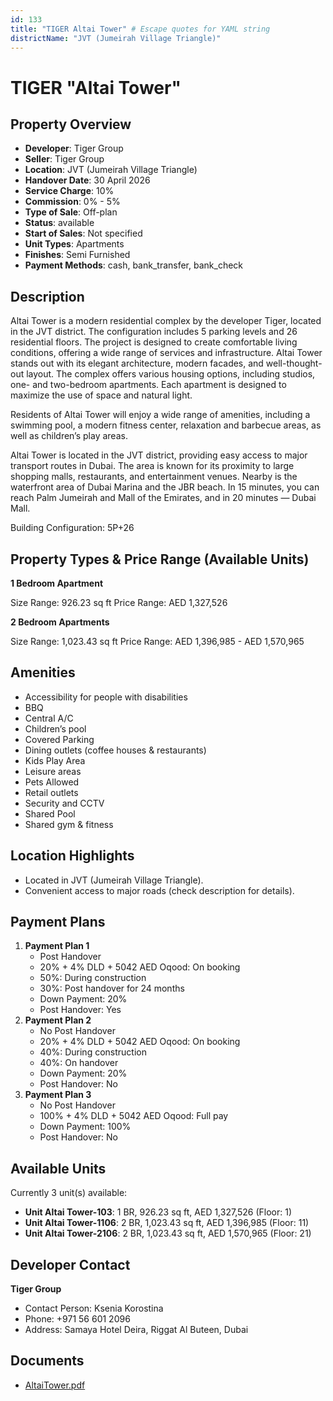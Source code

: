 ```yaml
---
id: 133
title: "TIGER Altai Tower" # Escape quotes for YAML string
districtName: "JVT (Jumeirah Village Triangle)"
---
```


# TIGER "Altai Tower"

## Property Overview
- **Developer**: Tiger Group
- **Seller**: Tiger Group
- **Location**: JVT (Jumeirah Village Triangle)
- **Handover Date**: 30 April 2026
- **Service Charge**: 10%
- **Commission**: 0% - 5%
- **Type of Sale**: Off-plan
- **Status**: available
- **Start of Sales**: Not specified
- **Unit Types**: Apartments
- **Finishes**: Semi Furnished
- **Payment Methods**: cash, bank_transfer, bank_check

## Description
Altai Tower is a modern residential complex by the developer Tiger, located in the JVT district. The configuration includes 5 parking levels and 26 residential floors. The project is designed to create comfortable living conditions, offering a wide range of services and infrastructure. Altai Tower stands out with its elegant architecture, modern facades, and well-thought-out layout. The complex offers various housing options, including studios, one- and two-bedroom apartments. Each apartment is designed to maximize the use of space and natural light.

Residents of Altai Tower will enjoy a wide range of amenities, including a swimming pool, a modern fitness center, relaxation and barbecue areas, as well as children’s play areas.

Altai Tower is located in the JVT district, providing easy access to major transport routes in Dubai. The area is known for its proximity to large shopping malls, restaurants, and entertainment venues. Nearby is the waterfront area of Dubai Marina and the JBR beach. In 15 minutes, you can reach Palm Jumeirah and Mall of the Emirates, and in 20 minutes — Dubai Mall.

Building Configuration: 5P+26

## Property Types & Price Range (Available Units)
**1 Bedroom Apartment**

Size Range: 926.23 sq ft
Price Range: AED 1,327,526

**2 Bedroom Apartments**

Size Range: 1,023.43 sq ft
Price Range: AED 1,396,985 - AED 1,570,965

## Amenities
- Accessibility for people with disabilities
- BBQ
- Central A/C
- Children’s pool
- Covered Parking
- Dining outlets  (coffee houses & restaurants)
- Kids Play Area
- Leisure areas
- Pets Allowed
- Retail outlets
- Security and CCTV
- Shared Pool
- Shared gym & fitness

## Location Highlights
- Located in JVT (Jumeirah Village Triangle).
- Convenient access to major roads (check description for details).

## Payment Plans
1. **Payment Plan 1**
   - Post Handover
   - 20% + 4% DLD + 5042 AED Oqood: On booking
   - 50%: During construction
   - 30%: Post handover for 24 months
   - Down Payment: 20%
   - Post Handover: Yes
2. **Payment Plan 2**
   - No Post Handover
   - 20% + 4% DLD + 5042 AED Oqood: On booking
   - 40%: During construction
   - 40%: On handover
   - Down Payment: 20%
   - Post Handover: No
3. **Payment Plan 3**
   - No Post Handover
   - 100% + 4% DLD + 5042 AED Oqood: Full pay
   - Down Payment: 100%
   - Post Handover: No

## Available Units
Currently 3 unit(s) available:
- **Unit Altai Tower-103**: 1 BR, 926.23 sq ft, AED 1,327,526 (Floor: 1)
- **Unit Altai Tower-1106**: 2 BR, 1,023.43 sq ft, AED 1,396,985 (Floor: 11)
- **Unit Altai Tower-2106**: 2 BR, 1,023.43 sq ft, AED 1,570,965 (Floor: 21)

## Developer Contact
**Tiger Group**
- Contact Person: Ksenia Korostina
- Phone: +971 56 601 2096
- Address: Samaya Hotel Deira, Riggat Al Buteen, Dubai

## Documents
- [AltaiTower.pdf](https://cdn.geniemap.net/2023/06/22/k5lOi5TAvqYE9bGizJNuXkS6zNtHiNkwIH1xZspp.pdf)

